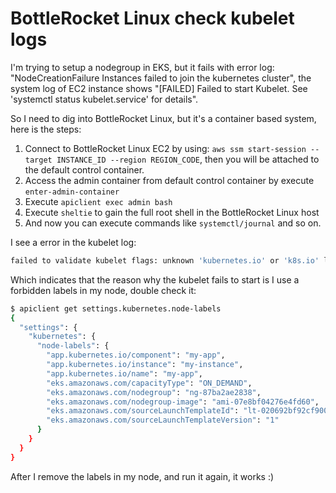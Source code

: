 # BottleRocket Linux check kubelet logs

I'm trying to setup a nodegroup in EKS, but it fails with error log:
"NodeCreationFailure Instances failed to join the kubernetes cluster", the system log of EC2 instance shows
"[FAILED] Failed to start Kubelet. See 'systemctl status kubelet.service' for details".

So I need to dig into BottleRocket Linux, but it's a container based system, here is the steps:

1. Connect to BottleRocket Linux EC2 by using: `aws ssm start-session --target INSTANCE_ID --region REGION_CODE`, then
you will be attached to the default control container.
2. Access the admin container from  default control container by execute `enter-admin-container`
3. Execute `apiclient exec admin bash`
4. Execute `sheltie` to gain the full root shell in the BottleRocket Linux host
5. And now you can execute commands like `systemctl/journal` and so on.

I see a error in the kubelet log:

```bash
failed to validate kubelet flags: unknown 'kubernetes.io' or 'k8s.io' labels specified with --node-labels: [app.kubernetes.io/component app.kubernetes.io/instance app.kubernetes.io/name]
```

Which indicates that the reason why the kubelet fails to start is I use a forbidden labels in my node, double check it:

```bash
$ apiclient get settings.kubernetes.node-labels
{
  "settings": {
    "kubernetes": {
      "node-labels": {
        "app.kubernetes.io/component": "my-app",
        "app.kubernetes.io/instance": "my-instance",
        "app.kubernetes.io/name": "my-app",
        "eks.amazonaws.com/capacityType": "ON_DEMAND",
        "eks.amazonaws.com/nodegroup": "ng-87ba2ae2838",
        "eks.amazonaws.com/nodegroup-image": "ami-07e8bf04276e4fd60",
        "eks.amazonaws.com/sourceLaunchTemplateId": "lt-020692bf92cf90040",
        "eks.amazonaws.com/sourceLaunchTemplateVersion": "1"
      }
    }
  }
}
```

After I remove the labels in my node, and run it again, it works :)
